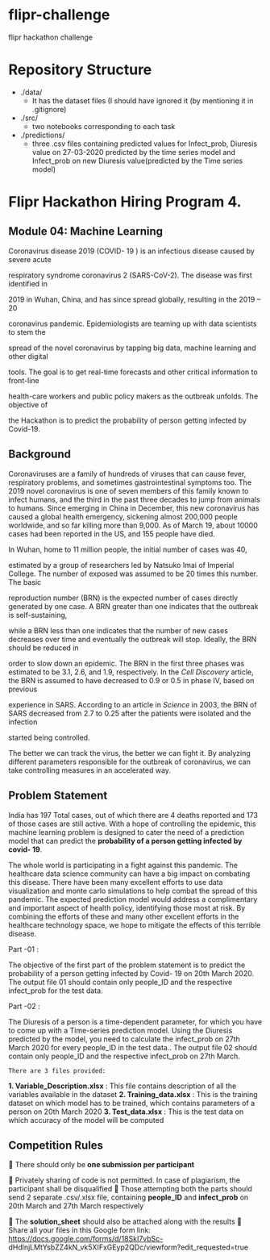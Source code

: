 # flipr-challenge
flipr hackathon challenge 

# Repository Structure 
- ./data/
  - It has the dataset files (I should have ignored it (by mentioning it in .gitignore) 
- ./src/
  - two notebooks corresponding to each task 
- ./predictions/
  - three .csv files containing predicted values for Infect_prob, Diuresis value on 27-03-2020 predicted by the time series model and Infect_prob on new Diuresis value(predicted by the Time series model)




# Flipr Hackathon Hiring Program 4.

## Module 04: Machine Learning

Coronavirus disease 2019 (COVID- 19 ) is an infectious disease caused by severe acute

respiratory syndrome coronavirus 2 (SARS-CoV-2). The disease was first identified in

2019 in Wuhan, China, and has since spread globally, resulting in the 2019 – 20

coronavirus pandemic. Epidemiologists are teaming up with data scientists to stem the

spread of the novel coronavirus by tapping big data, machine learning and other digital

tools. The goal is to get real-time forecasts and other critical information to front-line

health-care workers and public policy makers as the outbreak unfolds. The objective of

the Hackathon is to predict the probability of person getting infected by Covid-19.


## Background

Coronaviruses are a family of hundreds of viruses that can cause fever, respiratory
problems, and sometimes gastrointestinal symptoms too. The 2019 novel
coronavirus is one of seven members of this family known to infect humans, and
the third in the past three decades to jump from animals to humans. Since emerging
in China in December, this new coronavirus has caused a global health emergency,
sickening almost 200,000 people worldwide, and so far killing more than 9,000. As
of March 19, about 10000 cases had been reported in the US, and 155 people have
died.

In Wuhan, home to 11 million people, the initial number of cases was 40,

estimated by a group of researchers led by Natsuko Imai of Imperial College. The
number of exposed was assumed to be 20 times this number. The basic

reproduction number (BRN) is the expected number of cases directly generated
by one case. A BRN greater than one indicates that the outbreak is self-sustaining,

while a BRN less than one indicates that the number of new cases decreases over
time and eventually the outbreak will stop. Ideally, the BRN should be reduced in

order to slow down an epidemic. The BRN in the first three phases was estimated
to be 3.1, 2.6, and 1.9, respectively. In the _Cell Discovery_ article, the BRN is
assumed to have decreased to 0.9 or 0.5 in phase IV, based on previous

experience in SARS. According to an article in _Science_ in 2003, the BRN of SARS
decreased from 2.7 to 0.25 after the patients were isolated and the infection

started being controlled.

The better we can track the virus, the better we can fight it. By analyzing
different parameters responsible for the outbreak of coronavirus, we can take
controlling measures in an accelerated way.


## Problem Statement

India has 197 Total cases, out of which there are 4 deaths reported and 173 of
those cases are still active. With a hope of controlling the epidemic, this
machine learning problem is designed to cater the need of a prediction model
that can predict the **probability of a person getting infected by covid- 19**.

The whole world is participating in a fight against this pandemic. The
healthcare data science community can have a big impact on combating this
disease. There have been many excellent efforts to use data
visualization and monte carlo simulations to help combat the spread of this
pandemic. The expected prediction model would address a complimentary
and important aspect of health policy, identifying those most at risk. By
combining the efforts of these and many other excellent efforts in the
healthcare technology space, we hope to mitigate the effects of this terrible
disease.

Part -01 :

The objective of the first part of the problem statement is to predict the
probability of a person getting infected by Covid- 19 on 20th March 2020. The
output file 01 should contain only people_ID and the respective infect_prob
for the test data.

Part -02 :

The Diuresis of a person is a time-dependent parameter, for which you have to
come up with a Time-series prediction model. Using the Diuresis predicted by
the model, you need to calculate the infect_prob on 27th March 2020 for every
people_ID in the test data.. The output file 02 should contain only people_ID
and the respective infect_prob on 27th March.


```
There are 3 files provided:
```
**1. Variable_Description.xlsx** :
This file contains description of all the variables available in the dataset
**2. Training_data.xlsx** :
This is the training dataset on which model has to be trained, which contains
parameters of a person on 20th March 2020
**3. Test_data.xlsx** :
This is the test data on which accuracy of the model will be computed

## Competition Rules

 There should only be **one submission per participant**

 Privately sharing of code is not permitted. In case of plagiarism, the
participant shall be disqualified
 Those attempting both the parts should send 2 separate .csv/.xlsx file,
containing **people_ID** and **infect_prob** on 20th March and 27th March
respectively

 The **solution_sheet** should also be attached along with the results
 Share all your files in this Google form link:
https://docs.google.com/forms/d/18SkI7vbSc-
dHdlnjLMtYsbZZ4kN_vk5XIFxGEyp2QDc/viewform?edit_requested=true



